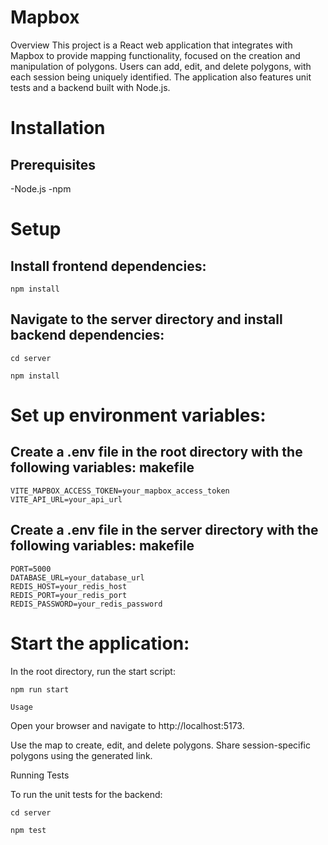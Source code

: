 # Mapbox

Overview This project is a React web application that integrates with Mapbox to provide mapping functionality, focused on the creation and manipulation of polygons. Users can add, edit, and delete polygons, with each session being uniquely identified. The application also features unit tests and a backend built with Node.js.

# Installation 

## Prerequisites 
-Node.js 
-npm

# Setup

## Install frontend dependencies:

    npm install

## Navigate to the server directory and install backend dependencies:

    cd server

    npm install

# Set up environment variables:

## Create a .env file in the root directory with the following variables: makefile

    VITE_MAPBOX_ACCESS_TOKEN=your_mapbox_access_token
    VITE_API_URL=your_api_url

## Create a .env file in the server directory with the following variables: makefile

    PORT=5000 
    DATABASE_URL=your_database_url
    REDIS_HOST=your_redis_host
    REDIS_PORT=your_redis_port
    REDIS_PASSWORD=your_redis_password
    
# Start the application:

In the root directory, run the start script:

    npm run start

    Usage

Open your browser and navigate to http://localhost:5173.

Use the map to create, edit, and delete polygons. Share session-specific polygons using the generated link.

Running Tests

To run the unit tests for the backend:

    cd server

    npm test

